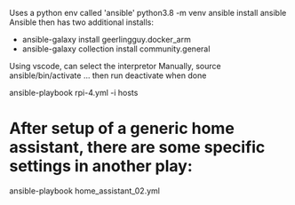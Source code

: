Uses a python env called 'ansible'
python3.8 -m venv ansible
install ansible
Ansible then has two additional installs:
- ansible-galaxy install geerlingguy.docker_arm
- ansible-galaxy collection install community.general

Using vscode, can select the interpretor
Manually, source ansible/bin/activate ... then run deactivate when done

ansible-playbook rpi-4.yml -i hosts

# After setup of a generic home assistant, there are some specific settings in another play:
ansible-playbook home_assistant_02.yml